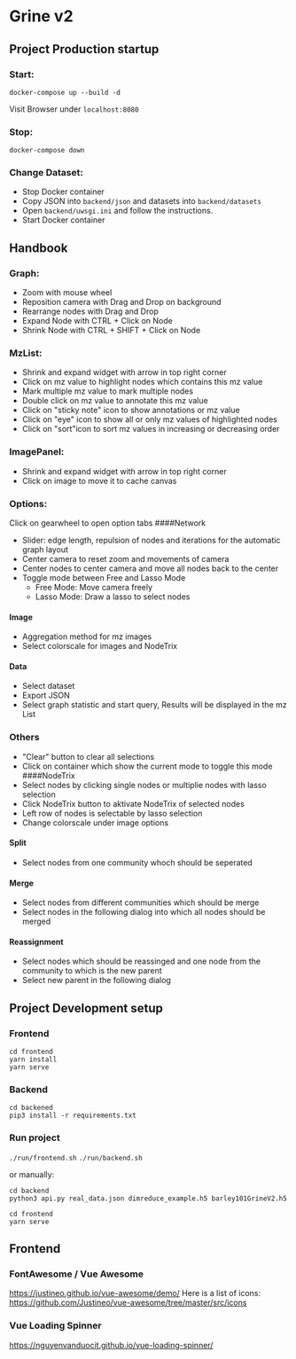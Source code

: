 # Grine v2

## Project Production startup
### Start:
```
docker-compose up --build -d
```
Visit Browser under `localhost:8080`

### Stop:
```
docker-compose down
```
### Change Dataset:
* Stop Docker container
* Copy JSON into `backend/json` and datasets into `backend/datasets`
* Open `backend/uwsgi.ini` and follow the instructions.
* Start Docker container

## Handbook
### Graph:
* Zoom with mouse wheel
* Reposition camera with Drag and Drop on background
* Rearrange nodes with Drag and Drop
* Expand Node with CTRL + Click on Node
* Shrink Node with CTRL + SHIFT + Click on Node

### MzList:
* Shrink and expand widget with arrow in top right corner
* Click on mz value to highlight nodes which contains this mz value
* Mark multiple mz value to mark multiple nodes
* Double click on mz value to annotate this mz value
* Click on "sticky note" icon to show annotations or mz value
* Click on "eye" icon to show all or only mz values of highlighted nodes
* Click on "sort"icon to sort mz values in increasing or decreasing order

### ImagePanel:
* Shrink and expand widget with arrow in top right corner
* Click on image to move it to cache canvas

### Options:
Click on gearwheel to open option tabs
####Network
* Slider: edge length, repulsion of nodes and iterations for the automatic graph layout
* Center camera to reset zoom and movements of camera
* Center nodes to center camera and move all nodes back to the center
* Toggle mode between Free and Lasso Mode
	* Free Mode: Move camera freely
	* Lasso Mode: Draw a lasso to select nodes
#### Image
* Aggregation method for mz images
* Select colorscale for images and NodeTrix
#### Data
* Select dataset
* Export JSON
* Select graph statistic and start query, Results will be displayed in the mz List 

### Others
* "Clear" button to clear all selections
* Click on container which show the current mode to toggle this mode
####NodeTrix
* Select nodes by clicking single nodes or multiplie nodes with lasso selection
* Click NodeTrix button to aktivate NodeTrix of selected nodes
* Left row of nodes is selectable by lasso selection
* Change colorscale under image options

#### Split
* Select nodes from one community whoch should be seperated
#### Merge
* Select nodes from different communities which should be merge
* Select nodes in the following dialog into which all nodes should be merged
#### Reassignment
* Select nodes which should be reassinged and one node from the community to which is the new parent
* Select new parent in the following dialog

## Project Development setup

### Frontend
```
cd frontend
yarn install
yarn serve
```

### Backend
```
cd backened
pip3 install -r requirements.txt
```

### Run project
`./run/frontend.sh`
`./run/backend.sh`

or manually:

```
cd backend
python3 api.py real_data.json dimreduce_example.h5 barley101GrineV2.h5
```

```
cd frontend
yarn serve
```


## Frontend

### FontAwesome / Vue Awesome
https://justineo.github.io/vue-awesome/demo/
Here is a list of icons: https://github.com/Justineo/vue-awesome/tree/master/src/icons

### Vue Loading Spinner
https://nguyenvanduocit.github.io/vue-loading-spinner/

